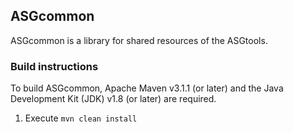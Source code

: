 ASGcommon
---------

ASGcommon is a library for shared resources of the ASGtools.

### Build instructions ###

To build ASGcommon, Apache Maven v3.1.1 (or later) and the Java Development Kit (JDK) v1.8 (or later) are required.

1. Execute `mvn clean install`